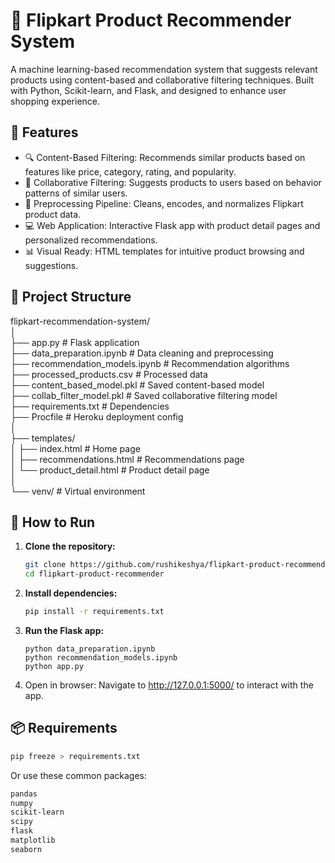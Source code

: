 # 🛒 Flipkart Product Recommender System

A machine learning-based recommendation system that suggests relevant products using content-based and collaborative filtering techniques. Built with Python, Scikit-learn, and Flask, and designed to enhance user shopping experience.

## 🚀 Features

- 🔍 Content-Based Filtering: Recommends similar products based on features like price, category, rating, and popularity.
- 👥 Collaborative Filtering: Suggests products to users based on behavior patterns of similar users.
- 🧠 Preprocessing Pipeline: Cleans, encodes, and normalizes Flipkart product data.
- 💻 Web Application: Interactive Flask app with product detail pages and personalized recommendations.
- 📊 Visual Ready: HTML templates for intuitive product browsing and suggestions.

## 📂 Project Structure

flipkart-recommendation-system/<br>
│<br>
├── app.py                 # Flask application<br>
├── data_preparation.ipynb    # Data cleaning and preprocessing<br>
├── recommendation_models.ipynb # Recommendation algorithms<br>
├── processed_products.csv # Processed data<br>
├── content_based_model.pkl # Saved content-based model<br>
├── collab_filter_model.pkl # Saved collaborative filtering model<br>
├── requirements.txt       # Dependencies<br>
├── Procfile               # Heroku deployment config<br>
│<br>
├── templates/<br>
│   ├── index.html         # Home page<br>
│   ├── recommendations.html # Recommendations page<br>
│   └── product_detail.html # Product detail page<br>
│<br>
└── venv/                  # Virtual environment

## 🧪 How to Run
1. **Clone the repository:**
   ```bash
   git clone https://github.com/rushikeshya/flipkart-product-recommender.git
   cd flipkart-product-recommender
   ```
2. **Install dependencies:**
   ```bash
   pip install -r requirements.txt
   ```
3. **Run the Flask app:**
   ```
   python data_preparation.ipynb
   python recommendation_models.ipynb
   python app.py
   ```
4. Open in browser: Navigate to http://127.0.0.1:5000/ to interact with the app.

## 📦 Requirements 
   ```bash
   pip freeze > requirements.txt
   ```
Or use these common packages:

   ```txt
   pandas
   numpy
   scikit-learn
   scipy
   flask
   matplotlib
   seaborn
   ```
